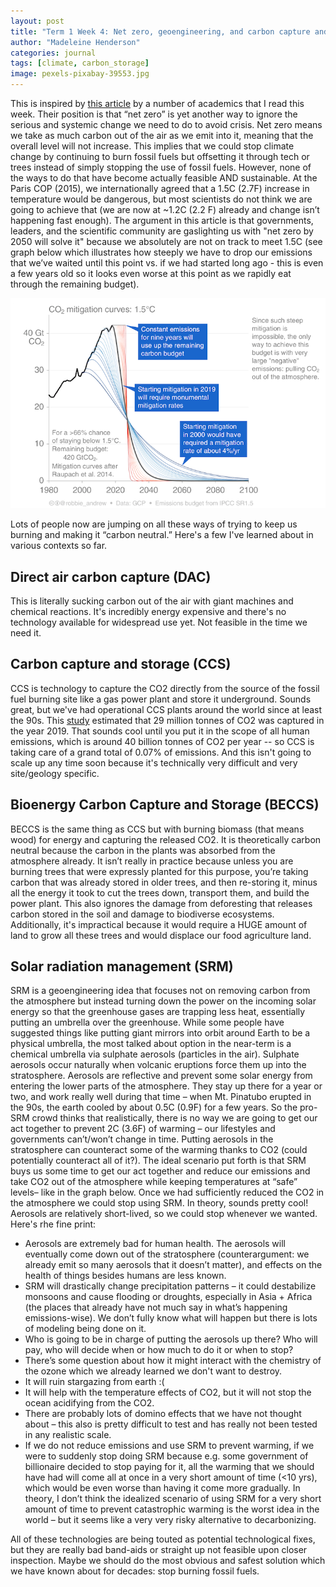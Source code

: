```yaml
---
layout: post
title: "Term 1 Week 4: Net zero, geoengineering, and carbon capture and storage"
author: "Madeleine Henderson"
categories: journal
tags: [climate, carbon_storage]
image: pexels-pixabay-39553.jpg
---
```


This is inspired by [this article](https://theconversation.com/climate-scientists-concept-of-net-zero-is-a-dangerous-trap-157368) by a number of academics that I read this week. Their position is that “net zero” is yet another way to ignore the serious and systemic change we need to do to avoid crisis. Net zero means we take as much carbon out of the air as we emit into it, meaning that the overall level will not increase. This implies that we could stop climate change by continuing to burn fossil fuels but offsetting it through tech or trees instead of simply stopping the use of fossil fuels. However,  none of the ways to do that have become actually feasible AND sustainable. 
At the Paris COP (2015), we internationally agreed that a 1.5C (2.7F) increase in temperature would be dangerous, but most scientists do not think we are going to achieve that (we are now at ~1.2C (2.2 F) already and change isn’t happening fast enough). The argument in this article is that governments, leaders, and the scientific community are gaslighting us with "net zero by 2050 will solve it" because we absolutely are not on track to meet 1.5C (see graph below which illustrates how steeply we have to drop our emissions that we’ve waited until this point vs. if we had started long ago - this is even a few years old so it looks even worse at this point as we rapidly eat through the remaining budget).

![mitigation curves](../assets/img/mitigation.png)
	 
Lots of people now are jumping on all these ways of trying to keep us burning and making it “carbon neutral.” Here's a few I've learned about in various contexts so far.

## Direct air carbon capture (DAC)
This is literally sucking carbon out of the air with giant machines and chemical reactions. It's incredibly energy expensive and there's no technology available for widespread use yet. Not feasible in the time we need it. 

## Carbon capture and storage (CCS)
CCS is technology to capture the CO2 directly from the source of the fossil fuel burning site like a gas power plant and store it underground. Sounds great, but we've had operational CCS plants around the world since at least the 90s. This [study](https://doi.org/10.1021/acs.estlett.2c00296) estimated that 29 million tonnes of CO2 was captured in the year 2019. That sounds cool until you put it in the scope of all human emissions, which is around 40 billion tonnes of CO2 per year -- so CCS is taking care of a grand total of 0.07% of emissions. And this isn't going to scale up any time soon because it's technically very difficult and very site/geology specific. 

## Bioenergy Carbon Capture and Storage (BECCS)
BECCS is the same thing as CCS but with burning biomass (that means wood) for energy and capturing the released CO2. It is theoretically carbon neutral because the carbon in the plants was absorbed from the atmosphere already. It isn’t really in practice because unless you are burning trees that were expressly planted for this purpose, you’re taking carbon that was already stored in older trees, and then re-storing it, minus all the energy it took to cut the trees down, transport them, and build the power plant. This also ignores the damage from deforesting that releases carbon stored in the soil and damage to biodiverse ecosystems. Additionally, it's impractical because it would require a HUGE amount of land to grow all these trees and would displace our food agriculture land.

## Solar radiation management (SRM)
SRM is a geoengineering idea that focuses not on removing carbon from the atmosphere but instead turning down the power on the incoming solar energy so that the greenhouse gases are trapping less heat, essentially putting an umbrella over the greenhouse. While some people have suggested things like putting giant mirrors into orbit around Earth to be a physical umbrella, the most talked about option in the near-term is a chemical umbrella via sulphate aerosols (particles in the air). 
Sulphate aerosols occur naturally when volcanic eruptions force them up into the stratosphere. Aerosols are reflective and prevent some solar energy from entering the lower parts of the atmosphere. They stay up there for a year or two, and work really well during that time – when Mt. Pinatubo erupted in the 90s, the earth cooled by about 0.5C (0.9F) for a few years.
So the pro-SRM crowd thinks that realistically, there is no way we are going to get our act together to prevent 2C (3.6F) of warming – our lifestyles and governments can’t/won’t change in time. Putting aerosols in the stratosphere can counteract some of the warming thanks to CO2 (could potentially counteract all of it?). The ideal scenario put forth is that SRM buys us some time to get our act together and reduce our emissions and take CO2 out of the atmosphere while keeping temperatures at “safe” levels– like in the graph below. Once we had sufficiently reduced the CO2 in the atmosphere we could stop using SRM. 
In theory, sounds pretty cool! Aerosols are relatively short-lived, so we could stop whenever we wanted. Here's rhe fine print: 
* Aerosols are extremely bad for human health. The aerosols will eventually come down out of the stratosphere (counterargument: we already emit so many aerosols that it doesn’t matter), and effects on the health of things besides humans are less known.
* SRM will drastically change precipitation patterns – it could destabilize monsoons and cause flooding or droughts, especially in Asia + Africa (the places that already have not much say in what’s happening emissions-wise). We don’t fully know what will happen but there is lots of modeling being done on it.
* Who is going to be in charge of putting the aerosols up there? Who will pay, who will decide when or how much to do it or when to stop? 
* There’s some question about how it might interact with the chemistry of the ozone which we already learned we don't want to destroy.
* It will ruin stargazing from earth :( 
* It will help with the temperature effects of CO2, but it will not stop the ocean acidifying from the CO2. 
* There are probably lots of domino effects that we have not thought about – this also is pretty difficult to test and has really not been tested in any realistic scale.
* If we do not reduce emissions and use SRM to prevent warming, if we were to suddenly stop doing SRM because e.g. some government of billionaire decided to stop paying for it, all the warming that we should have had will come all at once in a very short amount of time (<10 yrs), which would be even worse than having it come more gradually. 
In theory, I don’t think the idealized scenario of using SRM for a very short amount of time to prevent catastrophic warming is the worst idea in the world – but it seems like a very very risky alternative to decarbonizing. 

All of these technologies are being touted as potential technological fixes, but they are really bad band-aids or straight up not feasible upon closer inspection. Maybe we should do the most obvious and safest solution which we have known about for decades: stop burning fossil fuels. 

